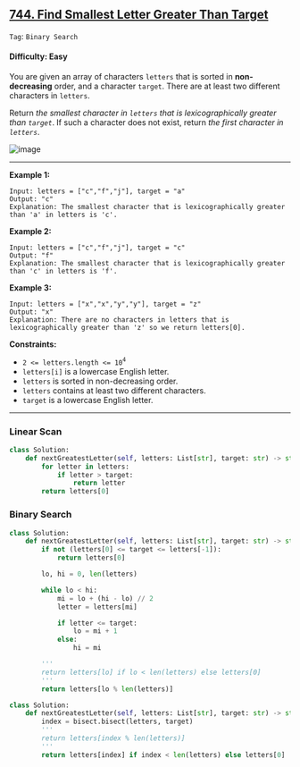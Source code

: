 ## [744. Find Smallest Letter Greater Than Target](https://leetcode.com/problems/find-smallest-letter-greater-than-target)

```Tag```: ```Binary Search```

#### Difficulty: Easy

You are given an array of characters ```letters``` that is sorted in __non-decreasing__ order, and a character ```target```. There are at least two different characters in ```letters```.

Return _the smallest character in ```letters``` that is lexicographically greater than ```target```_. If such a character does not exist, return _the first character in ```letters```_.

![image](https://user-images.githubusercontent.com/35042430/230963327-f924e437-4f02-4a57-8370-ab8d0eaab39e.png)

---

__Example 1:__
```
Input: letters = ["c","f","j"], target = "a"
Output: "c"
Explanation: The smallest character that is lexicographically greater than 'a' in letters is 'c'.
```

__Example 2:__
```
Input: letters = ["c","f","j"], target = "c"
Output: "f"
Explanation: The smallest character that is lexicographically greater than 'c' in letters is 'f'.
```

__Example 3:__
```
Input: letters = ["x","x","y","y"], target = "z"
Output: "x"
Explanation: There are no characters in letters that is lexicographically greater than 'z' so we return letters[0].
```

__Constraints:__

- ```2 <= letters.length <= 10```<sup>```4```</sup>
- ```letters[i]``` is a lowercase English letter.
- ```letters``` is sorted in non-decreasing order.
- ```letters``` contains at least two different characters.
- ```target``` is a lowercase English letter.

---

### Linear Scan

```Python
class Solution:
    def nextGreatestLetter(self, letters: List[str], target: str) -> str:
        for letter in letters:
            if letter > target:
                return letter
        return letters[0]
```

### Binary Search

```Python
class Solution:
    def nextGreatestLetter(self, letters: List[str], target: str) -> str:
        if not (letters[0] <= target <= letters[-1]):
            return letters[0]

        lo, hi = 0, len(letters)

        while lo < hi:
            mi = lo + (hi - lo) // 2
            letter = letters[mi]

            if letter <= target:
                lo = mi + 1
            else:
                hi = mi

        '''
        return letters[lo] if lo < len(letters) else letters[0]
        '''
        return letters[lo % len(letters)]
```

```Python
class Solution:
    def nextGreatestLetter(self, letters: List[str], target: str) -> str:
        index = bisect.bisect(letters, target)
        '''
        return letters[index % len(letters)]
        '''
        return letters[index] if index < len(letters) else letters[0]
```
